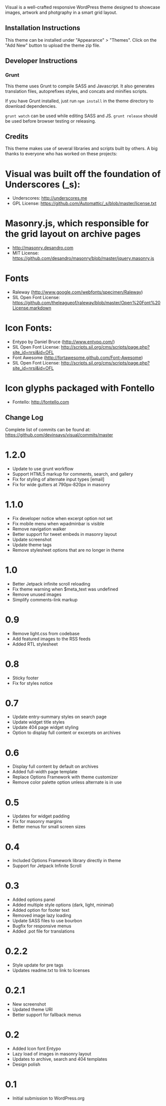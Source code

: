 Visual is a well-crafted responsive WordPress theme designed to showcase images, artwork and photgraphy in a smart grid layout.

## Installation Instructions

This theme can be installed under "Appearance" > "Themes".  Click on the "Add New" button to upload the theme zip file.

## Developer Instructions

### Grunt

This theme uses Grunt to compile SASS and Javascript.  It also generates translation files, autoprefixes styles, and concats and minifies scripts.

If you have Grunt installed, just run `npm install` in the theme directory to download dependencies.

`grunt watch` can be used while editing SASS and JS.
`grunt release` should be used before browser testing or releasing.

## Credits

This theme makes use of several libraries and scripts built by others.  A big thanks to everyone who has worked on these projects:

Visual was built off the foundation of Underscores (_s):
===

* Underscores: http://underscores.me
* GPL License: https://github.com/Automattic/_s/blob/master/license.txt

Masonry.js, which responsible for the grid layout on archive pages
===

* http://masonry.desandro.com
* MIT License: https://github.com/desandro/masonry/blob/master/jquery.masonry.js

Fonts
===

* Raleway (http://www.google.com/webfonts/specimen/Raleway)
* SIL Open Font License: https://github.com/theleagueof/raleway/blob/master/Open%20Font%20License.markdown

Icon Fonts:
===

* Entypo by Daniel Bruce (http://www.entypo.com/)
* SIL Open Font License: http://scripts.sil.org/cms/scripts/page.php?site_id=nrsi&id=OFL
* Font Awesome (http://fortawesome.github.com/Font-Awesome)
* SIL Open Font License: http://scripts.sil.org/cms/scripts/page.php?site_id=nrsi&id=OFL

Icon glyphs packaged with Fontello
===

* Fontello: http://fontello.com

## Change Log

Complete list of commits can be found at:
https://github.com/devinsays/visual/commits/master

1.2.0
===

* Update to use grunt workflow
* Support HTML5 markup for comments, search, and gallery
* Fix for styling of alternate input types [email]
* Fix for wide gutters at 790px-820px in masonry

1.1.0
===

* Fix developer notice when excerpt option not set
* Fix mobile menu when wpadminbar is visible
* Remove navigation walker
* Better support for tweet embeds in masonry layout
* Update screenshot
* Update theme tags
* Remove stylesheet options that are no longer in theme

1.0
===

* Better Jetpack infinite scroll reloading
* Fix theme warning when $meta_text was undefined
* Remove unused images
* Simplify comments-link markup

0.9
===

* Remove light.css from codebase
* Add featured images to the RSS feeds
* Added RTL stylesheet

0.8
===

* Sticky footer
* Fix for styles notice

0.7
===

* Update entry-summary styles on search page
* Update widget title styles
* Update 404 page widget styling
* Option to display full content or excerpts on archives

0.6
===

* Display full content by default on archives
* Added full-width page template
* Replace Options Framework with theme customizer
* Remove color palette option unless alternate is in use

0.5
===

* Updates for widget padding
* Fix for masonry margins
* Better menus for small screen sizes

0.4
===

* Included Options Framework library directly in theme
* Support for Jetpack Infinite Scroll

0.3
===

* Added options panel
* Added multiple style options (dark, light, minimal)
* Added option for footer text
* Removed image lazy loading
* Update SASS files to use bourbon
* Bugfix for responsive menus
* Added .pot file for translations

0.2.2
===

* Style update for pre tags
* Updates readme.txt to link to licenses

0.2.1
===

* New screenshot
* Updated theme URI
* Better support for fallback menus

0.2
===

* Added Icon font Entypo
* Lazy load of images in masonry layout
* Updates to archive, search and 404 templates
* Design polish

0.1
===

* Initial submission to WordPress.org